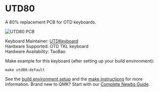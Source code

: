 # UTD80

A 80% replacement PCB for OTD keyboards.

![UTD80 PCB](https://i.imgur.com/U0X8XmA.jpg)


Keyboard Maintainer: [UTDKeyboard](https://github.com/utdkeyboard)  
Hardware Supported: OTD TKL keyboard  
Hardware Availability: TaoBao

Make example for this keyboard (after setting up your build environment):

    make utd80:default

See the [build environment setup](https://docs.qmk.fm/#/getting_started_build_tools) and the [make instructions](https://docs.qmk.fm/#/getting_started_make_guide) for more information. Brand new to QMK? Start with our [Complete Newbs Guide](https://docs.qmk.fm/#/newbs).
